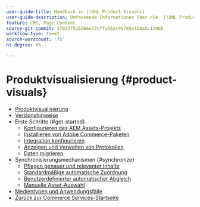 ```yaml
---
user-guide-title: Handbuch zu [!DNL Product Visuals]
user-guide-description: Umfassende Informationen über die  [!DNL Product Visuals]  AEM Assets-Integration für Adobe Commerce- und Magento Open Source-Administratoren und E-Commerce-Marketing-Experten.
feature: CMS, Page Content
source-git-commit: 370327516266e77c7fa562c95785e128a5c119bb
workflow-type: tm+mt
source-wordcount: '75'
ht-degree: 6%

---
```



# Produktvisualisierung {#product-visuals}

- [Produktvisualisierung](overview.md)
- [Versionshinweise](release-notes.md)
- Erste Schritte {#get-started}
   - [Konfigurieren des AEM Assets-Projekts](get-started/configure-aem.md)
   - [Installieren von Adobe Commerce-Paketen](get-started/configure-commerce.md)
   - [Integration konfigurieren](get-started/setup-synchronization.md)
   - [Anzeigen und Verwalten von Protokollen](get-started/logs.md)
   - [Daten migrieren](get-started/migrate-data.md)
- Synchronisierungsmechanismen {#synchronize}
   - [Pflegen genauer und relevanter Inhalte](synchronize/commerce-content.md)
   - [Standardmäßige automatische Zuordnung](synchronize/default-match.md)
   - [Benutzerdefinierter automatischer Abgleich](synchronize/custom-match.md)
   - [Manuelle Asset-Auswahl](synchronize/asset-selector-integration.md)
- [Medientypen und Anwendungsfälle](manage-assets.md)
- [Zurück zur Commerce Services-Startseite](https://experienceleague.adobe.com/de/docs/commerce/user-guides/home)
